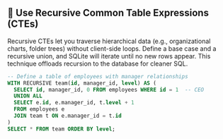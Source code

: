 ## 🔄 Use Recursive Common Table Expressions (CTEs)
Recursive CTEs let you traverse hierarchical data (e.g., organizational charts, folder trees) without client-side loops. Define a base case and a recursive union, and SQLite will iterate until no new rows appear. This technique offloads recursion to the database for cleaner SQL.

```sql
-- Define a table of employees with manager relationships
WITH RECURSIVE team(id, manager_id, level) AS (
  SELECT id, manager_id, 0 FROM employees WHERE id = 1  -- CEO
  UNION ALL
  SELECT e.id, e.manager_id, t.level + 1
  FROM employees e
  JOIN team t ON e.manager_id = t.id
)
SELECT * FROM team ORDER BY level;
```